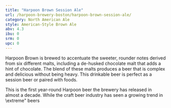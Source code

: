 ```yaml
---
title: "Harpoon Brown Session Ale"
url: /harpoon-brewery-boston/harpoon-brown-session-ale/
category: North American Ale
style: American-Style Brown Ale
abv: 4.3
ibu: 0
srm: 0
upc: 0
---
```

Harpoon Brown is brewed to accentuate the sweeter, rounder notes derived from six different malts, including a de-husked chocolate malt that adds a hint of chocolate. The blend of these malts produces a beer that is complex and delicious without being heavy. This drinkable beer is perfect as a session beer or paired with foods.

This is the first year-round Harpoon beer the brewery has released in almost a decade.  While the craft beer industry has seen a growing trend in \extreme\" beers
